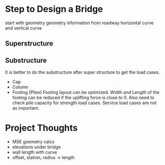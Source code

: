 # Step to Design a Bridge
start with geometry
geometry information from roadway
horizontal curve and vertical curve
## Superstructure
## Substructure
It is better to do the substructure after super structure to get the load cases.
- Cap
- Column
- Footing (Piles)
Footing layout can be optimized. Width and Length of the footing can be reduced if the uplifting force is close to 0.
Also need to check pile capacity for strength load cases. Service load cases are not as important.

# Project Thoughts
- MSE goemetry calcs
- elevations under bridge
- wall length with curve
- offset, station, radius -> length
